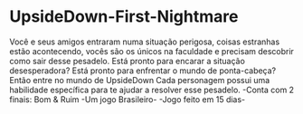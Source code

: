 # UpsideDown-First-Nightmare

Você e seus amigos entraram numa situação perigosa, coisas estranhas estão acontecendo, vocês são os únicos na faculdade e precisam descobrir como sair desse pesadelo.
Está pronto para encarar a situação desesperadora?
Está pronto para enfrentar o mundo de ponta-cabeça?
Então entre no mundo de UpsideDown
Cada personagem possui uma habilidade específica para te ajudar a resolver esse pesadelo.
-Conta com 2 finais: Bom & Ruim
-Um jogo Brasileiro-
-Jogo feito em 15 dias-
